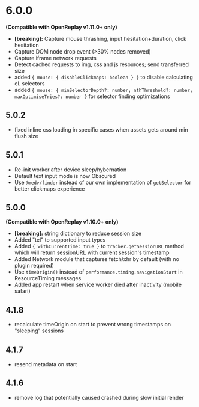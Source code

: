 # 6.0.0
**(Compatible with OpenReplay v1.11.0+ only)**
- **[breaking]:** Capture mouse thrashing, input hesitation+duration, click hesitation
- Capture DOM node drop event (>30% nodes removed)
- Capture iframe network requests
- Detect cached requests to img, css and js resources; send transferred size
- added `{ mouse: { disableClickmaps: boolean } }` to disable calculating el. selectors
- added `{ mouse: { minSelectorDepth?: number; nthThreshold?: number; maxOptimiseTries?: number }` for selector finding optimizations

## 5.0.2

- fixed inline css loading in specific cases when assets gets around min flush size

## 5.0.1

- Re-init worker after device sleep/hybernation
- Default text input mode is now Obscured
- Use `@medv/finder` instead of our own implementation of `getSelector` for better clickmaps experience

## 5.0.0
**(Compatible with OpenReplay v1.10.0+ only)**
- **[breaking]:** string dictionary to reduce session size
- Added "tel" to supported input types
- Added `{ withCurrentTime: true }` to `tracker.getSessionURL` method which will return sessionURL with current session's timestamp
- Added Network module that captures fetch/xhr by default (with no plugin required)
- Use `timeOrigin()` instead of `performance.timing.navigationStart` in ResourceTiming messages
- Added app restart when service worker died after inactivity (mobile safari)

## 4.1.8

- recalculate timeOrigin on start to prevent wrong timestamps on "sleeping" sessions

## 4.1.7

- resend metadata on start

## 4.1.6

- remove log that potentially caused crashed during slow initial render
